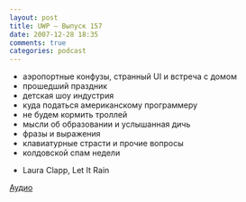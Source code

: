 ```yaml
---
layout: post
title: UWP – Выпуск 157
date: 2007-12-28 18:35
comments: true
categories: podcast
---
```


- аэропортные конфузы, странный UI и встреча с домом
- прошедший праздник
- детская шоу индустрия
- куда податься американскому программеру
- не будем кормить троллей
- мысли об образовании и услышанная дичь
- фразы и выражения
- клавиатурные страсти и прочие вопросы
- колдовской спам недели


* Laura Clapp, Let It Rain

[Аудио](https://podcast.umputun.com/media/ump_podcast157.mp3)
<audio src="https://podcast.umputun.com/media/ump_podcast157.mp3" preload="none">